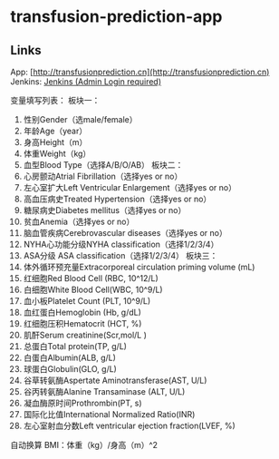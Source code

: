 # transfusion-prediction-app

## Links  
App: [http://transfusionprediction.cn](http://transfusionprediction.cn)  
Jenkins: [Jenkins (Admin Login required)](http://106.52.236.232:8080)

变量填写列表：
板块一：
1. 性别Gender（选male/female）
2. 年龄Age（year）
3. 身高Height（m）
4. 体重Weight（kg）
5. 血型Blood Type（选择A/B/O/AB）
板块二：
1. 心房颤动Atrial Fibrillation（选择yes or no）
2. 左心室扩大Left Ventricular Enlargement（选择yes or no）
3. 高血压病史Treated Hypertension（选择yes or no）
4. 糖尿病史Diabetes mellitus（选择yes or no）
5. 贫血Anemia（选择yes or no）
6. 脑血管疾病Cerebrovascular diseases（选择yes or no）
7. NYHA心功能分级NYHA classification（选择1/2/3/4）
8. ASA分级 ASA classification（选择1/2/3/4）
板块三：
1. 体外循环预充量Extracorporeal circulation priming volume (mL)
2. 红细胞Red Blood Cell (RBC, 10^12/L)
3. 白细胞White Blood Cell(WBC, 10^9/L)
4. 血小板Platelet Count (PLT, 10^9/L)
5. 血红蛋白Hemoglobin (Hb, g/dL)
6. 红细胞压积Hematocrit (HCT, %)
7. 肌酐Serum creatinine(Scr,mol/L )
8. 总蛋白Total protein(TP, g/L)
9. 白蛋白Albumin(ALB, g/L)
10. 球蛋白Globulin(GLO, g/L)
11. 谷草转氨酶Aspertate Aminotransferase(AST, U/L)
12. 谷丙转氨酶Alanine Transaminase (ALT, U/L)
13. 凝血酶原时间Prothrombin(PT, s)
14. 国际化比值International Normalized Ratio(INR)
15. 左心室射血分数Left ventricular ejection fraction(LVEF, %)


自动换算
BMI：体重（kg）/身高（m）^2

